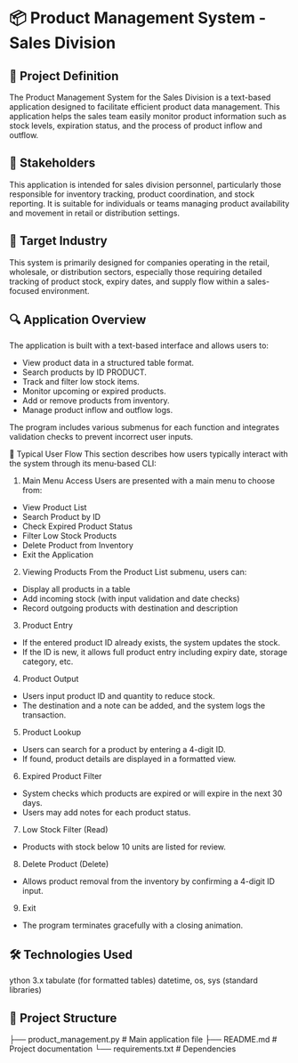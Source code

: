 # 📦 Product Management System - Sales Division


## 🧾 Project Definition
The Product Management System for the Sales Division is a text-based application designed to facilitate efficient product data management. This application helps the sales team easily monitor product information such as stock levels, expiration status, and the process of product inflow and outflow.

## 👥 Stakeholders
This application is intended for sales division personnel, particularly those responsible for inventory tracking, product coordination, and stock reporting. It is suitable for individuals or teams managing product availability and movement in retail or distribution settings.

## 🏢 Target Industry
This system is primarily designed for companies operating in the retail, wholesale, or distribution sectors, especially those requiring detailed tracking of product stock, expiry dates, and supply flow within a sales-focused environment.

## 🔍 Application Overview
The application is built with a text-based interface and allows users to:

- View product data in a structured table format.
- Search products by ID PRODUCT.
- Track and filter low stock items.
- Monitor upcoming or expired products.
- Add or remove products from inventory.
- Manage product inflow and outflow logs.

The program includes various submenus for each function and integrates validation checks to prevent incorrect user inputs.

🔄 Typical User Flow
This section describes how users typically interact with the system through its menu-based CLI:

1. Main Menu Access
Users are presented with a main menu to choose from:
- View Product List
- Search Product by ID
- Check Expired Product Status
- Filter Low Stock Products
- Delete Product from Inventory
- Exit the Application
2. Viewing Products
From the Product List submenu, users can:
- Display all products in a table
- Add incoming stock (with input validation and date checks)
- Record outgoing products with destination and description
3. Product Entry 
- If the entered product ID already exists, the system updates the stock.
- If the ID is new, it allows full product entry including expiry date, storage category, etc.
4. Product Output 
- Users input product ID and quantity to reduce stock.
- The destination and a note can be added, and the system logs the transaction.
5. Product Lookup 
- Users can search for a product by entering a 4-digit ID.
- If found, product details are displayed in a formatted view.
6. Expired Product Filter
- System checks which products are expired or will expire in the next 30 days.
- Users may add notes for each product status.
7. Low Stock Filter (Read)
- Products with stock below 10 units are listed for review.
8. Delete Product (Delete)
- Allows product removal from the inventory by confirming a 4-digit ID input.
9. Exit
- The program terminates gracefully with a closing animation.

## 🛠️ Technologies Used

ython 3.x
tabulate (for formatted tables)
datetime, os, sys (standard libraries)


## 📂 Project Structure

├── product_management.py      # Main application file
├── README.md                  # Project documentation
└── requirements.txt           # Dependencies







